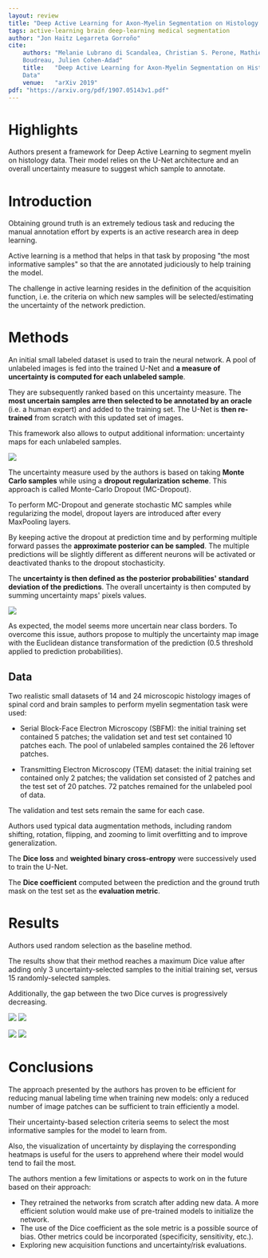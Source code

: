 ```yaml
---
layout: review
title: "Deep Active Learning for Axon-Myelin Segmentation on Histology Data"
tags: active-learning brain deep-learning medical segmentation
author: "Jon Haitz Legarreta Gorroño"
cite:
    authors: "Melanie Lubrano di Scandalea, Christian S. Perone, Mathieu
    Boudreau, Julien Cohen-Adad"
    title:   "Deep Active Learning for Axon-Myelin Segmentation on Histology
    Data"
    venue:   "arXiv 2019"
pdf: "https://arxiv.org/pdf/1907.05143v1.pdf"
---
```



# Highlights

Authors present a framework for Deep Active Learning to segment myelin on
histology data. Their model relies on the U-Net architecture and an overall
uncertainty measure to suggest which sample to annotate.

# Introduction

Obtaining ground truth is an extremely tedious task and reducing the manual
annotation effort by experts is an active research area in deep learning.

Active learning is a method that helps in that task by proposing "the most
informative samples" so that the are annotated judiciously to help training the
model.

The challenge in active learning resides in the definition of the acquisition
function, i.e. the criteria on which new samples will be selected/estimating the
uncertainty of the network prediction.


# Methods

An initial small labeled dataset is used to train the neural network. A pool of
unlabeled images is fed into the trained U-Net and **a measure of uncertainty
is computed for each unlabeled sample**.

They are subsequently ranked based on this uncertainty measure. The **most
uncertain samples arre then selected to be annotated by an oracle** (i.e. a
human expert) and added to the training set. The U-Net is **then re-trained**
from scratch with this updated set of images.

This framework also allows to output additional information: uncertainty maps
for each unlabeled samples.

![](/article/images/DeepActiveLearningAxonMyelinSegmentation/Pipeline.jpg)

The uncertainty measure used by the authors is based on taking **Monte Carlo
samples** while using a **dropout regularization scheme**. This approach is
called Monte-Carlo Dropout (MC-Dropout).

To perform MC-Dropout and generate stochastic MC samples while regularizing the
model, dropout layers are introduced after every MaxPooling layers.

By keeping active the dropout at prediction time and by performing multiple
forward passes the **approximate posterior can be sampled**. The multiple
predictions will be slightly different as different neurons will be activated or
deactivated thanks to the dropout stochasticity.

The **uncertainty is then defined as the posterior probabilities' standard
deviation of the predictions**. The overall uncertainty is then computed by
summing uncertainty maps' pixels values.

![](/article/images/DeepActiveLearningAxonMyelinSegmentation/Uncertainty_measure.jpg)

As expected, the model seems more uncertain near class borders. To overcome this
issue, authors propose to multiply the uncertainty map image with the Euclidean
distance transformation of the prediction (0.5 threshold applied to prediction
probabilities).


## Data

Two realistic small datasets of 14 and 24 microscopic histology images of
spinal cord and brain samples to perform myelin segmentation task were used:

- Serial Block-Face Electron Microscopy (SBFM): the initial training set
contained 5 patches; the validation set and test set contained 10 patches each.
The pool of unlabeled samples contained the 26 leftover patches.

- Transmitting Electron Microscopy (TEM) dataset: the initial training set
contained only 2 patches; the validation set consisted of 2 patches and the test
set of 20 patches. 72 patches remained for the unlabeled pool of data.

The validation and test sets remain the same for each case.

Authors used typical data augmentation methods, including random shifting,
rotation, flipping, and zooming to limit overfitting and to improve
generalization.

The **Dice loss** and **weighted binary cross-entropy** were successively used
to train the U-Net.

The **Dice coefficient** computed between the prediction and the ground truth
mask on the test set as the **evaluation metric**.


# Results

Authors used random selection as the baseline method.

The results show that their method reaches a maximum Dice value after adding
only 3 uncertainty-selected samples to the initial training set, versus 15
randomly-selected samples.

Additionally, the gap between the two Dice curves is progressively decreasing.

![](/article/images/DeepActiveLearningAxonMyelinSegmentation/Active_learning_SBEM.jpg)
![](/article/images/DeepActiveLearningAxonMyelinSegmentation/Active_learning_TEM.jpg)

![](/article/images/DeepActiveLearningAxonMyelinSegmentation/Results_figure_Dice.jpg)
![](/article/images/DeepActiveLearningAxonMyelinSegmentation/Results_figure_cross_entropy.jpg)


# Conclusions

The approach presented by the authors has proven to be efficient for reducing
manual labeling time when training new models: only a reduced number of image
patches can be sufficient to train efficiently a model.

Their uncertainty-based selection criteria seems to select the most informative
samples for the model to learn from.

Also, the visualization of uncertainty by displaying the corresponding heatmaps
is useful for the users to apprehend where their model would tend to fail the
most.

The authors mention a few limitations or aspects to work on in the future based
on their approach:
- They retrained the networks from scratch after adding new data. A more
efficient solution would make use of pre-trained models to initialize the
network.
- The use of the Dice coefficient as the sole metric is a possible source of
bias. Other metrics could be incorporated (specificity, sensitivity, etc.).
- Exploring new acquisition functions and uncertainty/risk evaluations.
